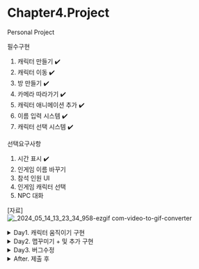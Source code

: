 # Chapter4.Project
 Personal Project

필수구현
1. 캐릭터 만들기 ✔️
2. 캐릭터 이동 ✔️
3. 방 만들기 ✔️
4. 카메라 따라가기 ✔️
5. 캐릭터 애니메이션 추가 ✔️
6. 이름 입력 시스템 ✔️
7. 캐릭터 선택 시스템 ✔️

선택요구사항
1. 시간 표시 ✔️
2. 인게임 이름 바꾸기
3. 참석 인원 UI
4. 인게임 캐릭터 선택
5. NPC 대화

[자료]<br>
![_2024_05_14_13_23_34_958-ezgif com-video-to-gif-converter](https://github.com/BY0808/Chapter4.Project/assets/166494058/a7535709-19b1-4966-ad37-ce85a26cf23b)

<details>
<summary>
 Day1. 캐릭터 움직이기 구현
</summary>
  1. 키보드&마우스 입력<br>
  2. 입력값 움직임 반영<br>
  3. 캐릭터 움직이기<br>
  4. 캐릭터 움직임 애니메이션 만들기
</details>
<details>
 <summary>
  Day2. 맵꾸미기 + 및 추가 구현
 </summary>
 1. 맵 꾸미기<br>
 2. 타일 충돌 구현<br>
 3. 플레이어 설정 추가<br>
  - Box Collider2D 추가<br>
  - 마우스 위치에 따라 뒤집기<br>
 4. 카메라 따라가기 구현<br>
 5. 시작화면 설정<br>
  - 게임 시작시 이름 입력<br>
  - 배경화면 설정<br>
  - 캐릭터 선택하기 구현<br>
 6. 캐릭터 애니메이션 설정<br>
 7. 캐릭터 프리팹화<br>
</details>
<details>
 <summary>
  Day3. 버그수정
 </summary>
 1. 카메라가 타겟 따라가지 않는 것 수정<br>
  - 타겟 설정<br>
 2. 수정하면서 이름이 캐릭터 따라가지 않던것 같이 수정됨<br>
</details>
<details>
 <summary>
  After. 제출 후
 </summary>
 1. 시간 구현<br>
</details>
